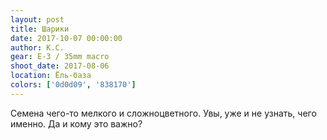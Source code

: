 ```yaml
---
layout: post
title: Шарики
date: 2017-10-07 00:00:00
author: К.С.
gear: E-3 / 35mm macro
shoot_date: 2017-08-06
location: Ёль-база
colors: ['0d0d09', '838170']
---
```

Семена чего-то мелкого и сложноцветного. Увы, уже и не узнать, чего именно. Да и кому это важно?
